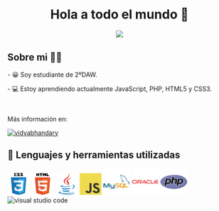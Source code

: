 <h1 align="center">Hola a todo el mundo 👋</h1>
<div align="center">
<img src="https://media.giphy.com/media/hpXdHPfFI5wTABdDx9/giphy.gif"/>
</div>

<h2>Sobre mi 👨‍💻</h2> 
<p>- 😀 Soy estudiante de 2ºDAW.</p>
<p>- 💻 Estoy aprendiendo actualmente JavaScript, PHP, HTML5 y CSS3.</p>
<br/>

<p>Más información en:</p>
<a href="https://www.linkedin.com/in/maría-isabel-lozano-olivencia-16aaa02a0" target="_blank"><img src="https://img.shields.io/badge/LinkedIn-0077B5?style=for-the-badge&logo=linkedin&logoColor=white" alt="vidyabhandary"/></a> 
<br/>

<h2>🔧 Lenguajes y herramientas utilizadas </h2>
<div>
  <img src="https://raw.githubusercontent.com/devicons/devicon/master/icons/css3/css3-original-wordmark.svg" alt="css3" width="50" height="50"/> 
  <img src="https://raw.githubusercontent.com/devicons/devicon/master/icons/html5/html5-original-wordmark.svg" alt="html5" width="50" height="50"/>
  <img src="https://raw.githubusercontent.com/devicons/devicon/master/icons/java/java-original.svg" alt="java" width="50" height="50"/> 
  <img src="https://raw.githubusercontent.com/devicons/devicon/master/icons/javascript/javascript-original.svg" alt="javascript" width="50" height="50"/> 
  <img src="https://raw.githubusercontent.com/devicons/devicon/master/icons/mysql/mysql-original-wordmark.svg" alt="mysql" width="60" height="60"/>
  <img src="https://raw.githubusercontent.com/devicons/devicon/master/icons/oracle/oracle-original.svg" alt="oracle" width="60" height="60"/>
  <img src="https://raw.githubusercontent.com/devicons/devicon/master/icons/php/php-original.svg" alt="php" width="60" height="60"/> 
  <img src="https://cdn.jsdelivr.net/gh/devicons/devicon/icons/vscode/vscode-original.svg" alt="visual studio code" width="50" height="50"/>
</div>



<!--
**MariL11/MariL11** is a ✨ _special_ ✨ repository because its `README.md` (this file) appears on your GitHub profile.

Here are some ideas to get you started:

- 🔭 I’m currently working on ...
- 🌱 I’m currently learning ...
- 👯 I’m looking to collaborate on ...
- 🤔 I’m looking for help with ...
- 💬 Ask me about ...
- 📫 How to reach me: ...
- 😄 Pronouns: ...
- ⚡ Fun fact: ...
-->
